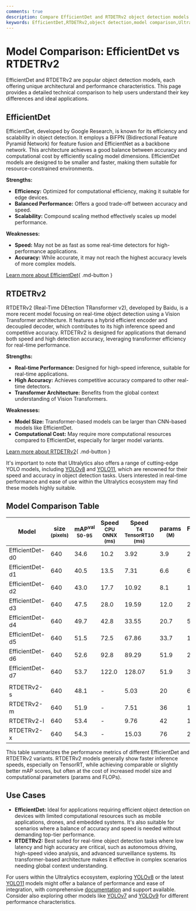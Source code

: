 ```yaml
---
comments: true
description: Compare EfficientDet and RTDETRv2 object detection models. Discover their strengths, weaknesses, and ideal use cases for optimal deployment.
keywords: EfficientDet,RTDETRv2,object detection,model comparison,Ultralytics,Yolo,real-time detection,transformer models,EfficientNet,BiFPN
---
```


# Model Comparison: EfficientDet vs RTDETRv2

EfficientDet and RTDETRv2 are popular object detection models, each offering unique architectural and performance characteristics. This page provides a detailed technical comparison to help users understand their key differences and ideal applications.

<script async src="https://cdn.jsdelivr.net/npm/chart.js@3.9.1/dist/chart.min.js"></script>
<script defer src="../../javascript/benchmark.js"></script>

<canvas id="modelComparisonChart" width="1024" height="400" active-models='["EfficientDet", "RTDETRv2"]'></canvas>

## EfficientDet

EfficientDet, developed by Google Research, is known for its efficiency and scalability in object detection. It employs a BiFPN (Bidirectional Feature Pyramid Network) for feature fusion and EfficientNet as a backbone network. This architecture achieves a good balance between accuracy and computational cost by efficiently scaling model dimensions. EfficientDet models are designed to be smaller and faster, making them suitable for resource-constrained environments.

**Strengths:**

- **Efficiency:** Optimized for computational efficiency, making it suitable for edge devices.
- **Balanced Performance:** Offers a good trade-off between accuracy and speed.
- **Scalability:** Compound scaling method effectively scales up model performance.

**Weaknesses:**

- **Speed:** May not be as fast as some real-time detectors for high-performance applications.
- **Accuracy:** While accurate, it may not reach the highest accuracy levels of more complex models.

[Learn more about EfficientDet](https://arxiv.org/abs/1911.09070){ .md-button }

## RTDETRv2

RTDETRv2 (Real-Time DEtection TRansformer v2), developed by Baidu, is a more recent model focusing on real-time object detection using a Vision Transformer architecture. It features a hybrid efficient encoder and decoupled decoder, which contributes to its high inference speed and competitive accuracy. RTDETRv2 is designed for applications that demand both speed and high detection accuracy, leveraging transformer efficiency for real-time performance.

**Strengths:**

- **Real-time Performance:** Designed for high-speed inference, suitable for real-time applications.
- **High Accuracy:** Achieves competitive accuracy compared to other real-time detectors.
- **Transformer Architecture:** Benefits from the global context understanding of Vision Transformers.

**Weaknesses:**

- **Model Size:** Transformer-based models can be larger than CNN-based models like EfficientDet.
- **Computational Cost:** May require more computational resources compared to EfficientDet, especially for larger model variants.

[Learn more about RTDETRv2](https://docs.ultralytics.com/models/rtdetr/){ .md-button }

It's important to note that Ultralytics also offers a range of cutting-edge YOLO models, including [YOLOv8](https://docs.ultralytics.com/models/yolov8/) and [YOLO11](https://docs.ultralytics.com/models/yolo11/), which are renowned for their speed and accuracy in object detection tasks. Users interested in real-time performance and ease of use within the Ultralytics ecosystem may find these models highly suitable.

## Model Comparison Table

| Model           | size<br><sup>(pixels) | mAP<sup>val<br>50-95 | Speed<br><sup>CPU ONNX<br>(ms) | Speed<br><sup>T4 TensorRT10<br>(ms) | params<br><sup>(M) | FLOPs<br><sup>(B) |
| --------------- | --------------------- | -------------------- | ------------------------------ | ----------------------------------- | ------------------ | ----------------- |
| EfficientDet-d0 | 640                   | 34.6                 | 10.2                           | 3.92                                | 3.9                | 2.54              |
| EfficientDet-d1 | 640                   | 40.5                 | 13.5                           | 7.31                                | 6.6                | 6.1               |
| EfficientDet-d2 | 640                   | 43.0                 | 17.7                           | 10.92                               | 8.1                | 11.0              |
| EfficientDet-d3 | 640                   | 47.5                 | 28.0                           | 19.59                               | 12.0               | 24.9              |
| EfficientDet-d4 | 640                   | 49.7                 | 42.8                           | 33.55                               | 20.7               | 55.2              |
| EfficientDet-d5 | 640                   | 51.5                 | 72.5                           | 67.86                               | 33.7               | 130.0             |
| EfficientDet-d6 | 640                   | 52.6                 | 92.8                           | 89.29                               | 51.9               | 226.0             |
| EfficientDet-d7 | 640                   | 53.7                 | 122.0                          | 128.07                              | 51.9               | 325.0             |
|                 |                       |                      |                                |                                     |                    |                   |
| RTDETRv2-s      | 640                   | 48.1                 | -                              | 5.03                                | 20                 | 60                |
| RTDETRv2-m      | 640                   | 51.9                 | -                              | 7.51                                | 36                 | 100               |
| RTDETRv2-l      | 640                   | 53.4                 | -                              | 9.76                                | 42                 | 136               |
| RTDETRv2-x      | 640                   | 54.3                 | -                              | 15.03                               | 76                 | 259               |

This table summarizes the performance metrics of different EfficientDet and RTDETRv2 variants. RTDETRv2 models generally show faster inference speeds, especially on TensorRT, while achieving comparable or slightly better mAP scores, but often at the cost of increased model size and computational parameters (params and FLOPs).

## Use Cases

- **EfficientDet:** Ideal for applications requiring efficient object detection on devices with limited computational resources such as mobile applications, drones, and embedded systems. It's also suitable for scenarios where a balance of accuracy and speed is needed without demanding top-tier performance.
- **RTDETRv2:** Best suited for real-time object detection tasks where low latency and high accuracy are critical, such as autonomous driving, high-speed video analysis, and advanced surveillance systems. Its transformer-based architecture makes it effective in complex scenarios needing global context understanding.

For users within the Ultralytics ecosystem, exploring [YOLOv8](https://docs.ultralytics.com/models/yolov8/) or the latest [YOLO11](https://docs.ultralytics.com/models/yolo11/) models might offer a balance of performance and ease of integration, with comprehensive [documentation](https://docs.ultralytics.com/guides/) and support available. Consider also exploring other models like [YOLOv7](https://docs.ultralytics.com/models/yolov7/) and [YOLOv9](https://docs.ultralytics.com/models/yolov9/) for different performance characteristics.
